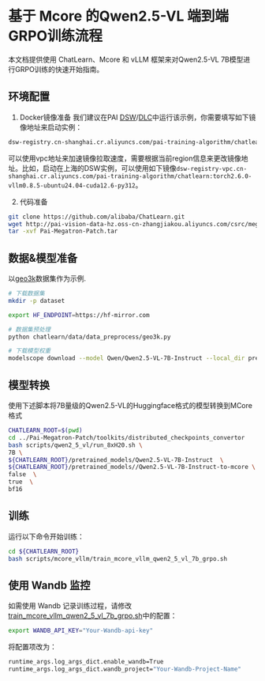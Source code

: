 # 基于 Mcore 的Qwen2.5-VL 端到端GRPO训练流程

本文档提供使用 ChatLearn、Mcore 和 vLLM 框架来对Qwen2.5-VL 7B模型进行GRPO训练的快速开始指南。

## 环境配置
1. Docker镜像准备
我们建议在PAI [DSW](https://help.aliyun.com/zh/pai/user-guide/create-and-manage-dsw-instances/)/[DLC](https://help.aliyun.com/zh/pai/user-guide/create-a-training-task?spm=a2c4g.11186623.help-menu-30347.d_3_3_5_5.2dfb1925l3QjwG)中运行该示例，你需要填写如下镜像地址来启动实例：
```bash
dsw-registry.cn-shanghai.cr.aliyuncs.com/pai-training-algorithm/chatlearn:torch2.6.0-vllm0.8.5-ubuntu24.04-cuda12.6-py312
```

可以使用vpc地址来加速镜像拉取速度，需要根据当前region信息来更改镜像地址。比如，启动在上海的DSW实例，可以使用如下镜像`dsw-registry-vpc.cn-shanghai.cr.aliyuncs.com/pai-training-algorithm/chatlearn:torch2.6.0-vllm0.8.5-ubuntu24.04-cuda12.6-py312`。

2. 代码准备

```bash
git clone https://github.com/alibaba/ChatLearn.git
wget http://pai-vision-data-hz.oss-cn-zhangjiakou.aliyuncs.com/csrc/megatron-patch-release/0922/Pai-Megatron-Patch.tar.gz
tar -xvf Pai-Megatron-Patch.tar
```

## 数据&模型准备

以[geo3k](https://www.modelscope.cn/datasets/AI-ModelScope/MATH-lighteval)数据集作为示例.
```bash
# 下载数据集
mkdir -p dataset

export HF_ENDPOINT=https://hf-mirror.com

# 数据集预处理
python chatlearn/data/data_preprocess/geo3k.py

# 下载模型权重
modelscope download --model Qwen/Qwen2.5-VL-7B-Instruct --local_dir pretrained_models/Qwen2.5-VL-7B-Instruct
```

## 模型转换
使用下述脚本将7B量级的Qwen2.5-VL的Huggingface格式的模型转换到MCore格式

```bash
CHATLEARN_ROOT=$(pwd)
cd ../Pai-Megatron-Patch/toolkits/distributed_checkpoints_convertor
bash scripts/qwen2_5_vl/run_8xH20.sh \
7B \
${CHATLEARN_ROOT}/pretrained_models/Qwen2.5-VL-7B-Instruct  \
${CHATLEARN_ROOT}/pretrained_models//Qwen2.5-VL-7B-Instruct-to-mcore \
false  \
true  \
bf16
```

## 训练
运行以下命令开始训练：

```bash
cd ${CHATLEARN_ROOT}
bash scripts/mcore_vllm/train_mcore_vllm_qwen2_5_vl_7b_grpo.sh
```

## 使用 Wandb 监控
如需使用 Wandb 记录训练过程，请修改[train_mcore_vllm_qwen2_5_vl_7b_grpo.sh](../../../scripts/mcore_vllm/train_mcore_vllm_qwen2_5_vl_7b_grpo.sh)中的配置：

```bash
export WANDB_API_KEY="Your-Wandb-api-key"
```
将配置项改为：
```bash
runtime_args.log_args_dict.enable_wandb=True
runtime_args.log_args_dict.wandb_project="Your-Wandb-Project-Name"
```